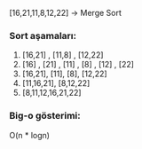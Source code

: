 [16,21,11,8,12,22] -> Merge Sort
### Sort aşamaları:
1. [16,21] , [11,8] , [12,22]
2. [16] , [21] , [11] , [8] , [12] , [22]
3. [16,21], [11], [8], [12,22]
4. [11,16,21], [8,12,22]
5. [8,11,12,16,21,22]

### Big-o gösterimi:
O(n * logn)

